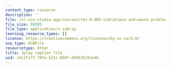 ```yaml
---
content_type: resource
description: ''
file: /ol-ocw-studio-app/courses/res-8-005-vibrations-and-waves-problem-solving-fall-2012/14c2f177705a521c856fd9d535252e4b_4hTOGc93ZTc.vtt
file_size: 59395
file_type: application/x-subrip
learning_resource_types: []
license: https://creativecommons.org/licenses/by-nc-sa/4.0/
ocw_type: OCWFile
resourcetype: Other
title: 3play caption file
uid: 14c2f177-705a-521c-856f-d9d535252e4b
---
```

